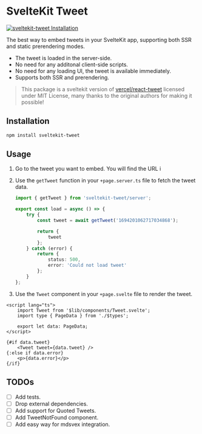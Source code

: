 # SvelteKit Tweet

[![ sveltekit-tweet Installation](https://nodei.co/npm/sveltekit-tweet.png?downloads=true&downloadRank=true&stars=true)](https://www.npmjs.com/package/YOUR-MODULE-NAME)

The best way to embed tweets in your SvelteKit app, supporting both SSR and static prerendering modes.

- The tweet is loaded in the server-side.
- No need for any additonal client-side scripts.
- No need for any loading UI, the tweet is available immediately.
- Supports both SSR and prerendering.

> This package is a sveltekit version of [vercel/react-tweet](https://github.com/vercel/react-tweet) licensed under MIT License, many thanks to the original authors for making it possible!

## Installation

```bash
npm install sveltekit-tweet
```

## Usage

1.  Go to the tweet you want to embed. You will find the URL i
2.  Use the `getTweet` function in your `+page.server.ts` file to fetch the tweet data.

    ```ts
    import { getTweet } from 'sveltekit-tweet/server';

    export const load = async () => {
    	try {
    		const tweet = await getTweet('1694201062717034868');

    		return {
    			tweet
    		};
    	} catch (error) {
    		return {
    			status: 500,
    			error: 'Could not load tweet'
    		};
    	}
    };
    ```

3.  Use the `Tweet` component in your `+page.svelte` file to render the tweet.

```svelte
<script lang="ts">
	import Tweet from '$lib/components/Tweet.svelte';
	import type { PageData } from './$types';

	export let data: PageData;
</script>

{#if data.tweet}
	<Tweet tweet={data.tweet} />
{:else if data.error}
	<p>{data.error}</p>
{/if}
```

## TODOs

- [ ] Add tests.
- [ ] Drop external dependencies.
- [ ] Add support for Quoted Tweets.
- [ ] Add TweetNotFound component.
- [ ] Add easy way for mdsvex integration.
